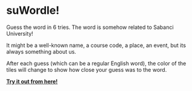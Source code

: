 # suWordle!

Guess the word in 6 tries. The word is somehow related to Sabanci University! 

It might be a well-known name, a course code, a place, an event, but its always something about us. 

After each guess (which can be a regular English word), the color of the tiles will change to show how close your guess was to the word.

[**Try it out from here!**](https://su-wordle.vercel.app)
